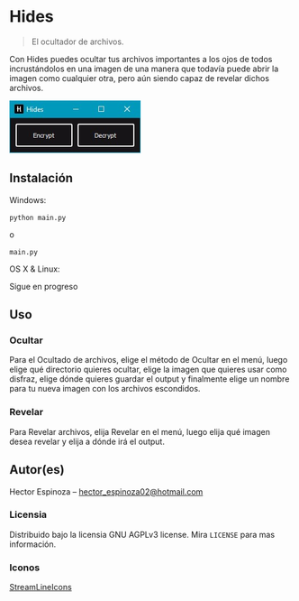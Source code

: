 # Hides
> El ocultador de archivos.

Con Hides puedes ocultar tus archivos importantes a los ojos de todos
incrustándolos en una imagen de una manera que todavía puede abrir la imagen
como cualquier otra, pero aún siendo capaz de revelar dichos archivos.

![](Images/menu.jpg)

## Instalación

Windows:

```
python main.py
```
o
```
main.py
```

OS X & Linux:

Sigue en progreso

## Uso

### Ocultar
Para el Ocultado de archivos, elige el método de Ocultar en el menú, luego
elige qué directorio quieres ocultar, elige la imagen que quieres usar como disfraz,
elige dónde quieres guardar el output y finalmente elige un nombre para tu nueva imagen con
los archivos escondidos.

### Revelar
Para Revelar archivos, elija Revelar en el menú, luego elija qué imagen desea revelar
y elija a dónde irá el output.

## Autor(es)

Hector Espinoza – hector_espinoza02@hotmail.com


### Licensia
Distribuido bajo la licensia GNU AGPLv3 license. Mira ``LICENSE`` para mas información.



### Iconos
[StreamLineIcons](https://app.streamlineicons.com/home)
